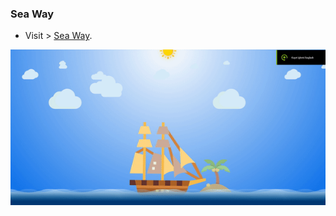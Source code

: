 ### Sea Way

- Visit > [Sea Way](https://ugurkarakurt.github.io/Frontend-Challanges/3-Sea-Way/index.html).

![image info](assets/images/video.gif)
